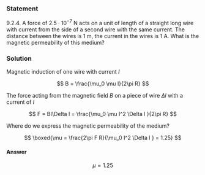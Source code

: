 ###  Statement

$9.2.4.$ A force of $2.5\cdot 10^{-7}$ N acts on a unit of length of a straight long wire with current from the side of a second wire with the same current. The distance between the wires is $1$ m, the current in the wires is 1 A. What is the magnetic permeability of this medium?

### Solution

Magnetic induction of one wire with current $I$

$$
B = \frac{\mu_0 \mu I}{2\pi R}
$$

The force acting from the magnetic field $B$ on a piece of wire $\Delta l$ with a current of $I$

$$
F = BI\Delta l = \frac{\mu_0 \mu I^2 \Delta l }{2\pi R}
$$

Where do we express the magnetic permeability of the medium?

$$
\boxed{\mu = \frac{2\pi F R}{\mu_0 I^2 \Delta l } = 1.25}
$$

#### Answer

$$
\mu = 1.25
$$